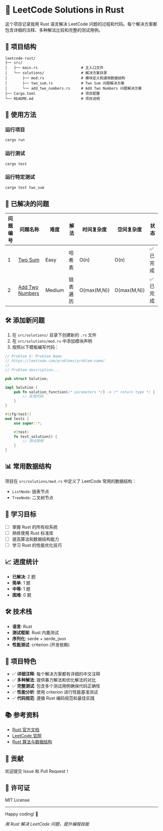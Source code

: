 # 🦀 LeetCode Solutions in Rust

这个项目记录我用 Rust 语言解决 LeetCode 问题的过程和代码。每个解决方案都包含详细的注释、多种解法比较和完整的测试用例。

## 📁 项目结构

```
leetcode-rust/
├── src/
│   ├── main.rs                    # 主入口文件
│   └── solutions/                 # 解决方案目录
│       ├── mod.rs                 # 模块定义和通用数据结构
│       ├── two_sum.rs             # Two Sum 问题解决方案
│       └── add_two_numbers.rs     # Add Two Numbers 问题解决方案
├── Cargo.toml                     # 项目配置
└── README.md                      # 项目说明
```

## 🚀 使用方法

### 运行项目
```bash
cargo run
```

### 运行测试
```bash
cargo test
```

### 运行特定测试
```bash
cargo test two_sum
```

## 📝 已解决的问题

| 问题编号 | 问题名称 | 难度 | 解法 | 时间复杂度 | 空间复杂度 | 状态 |
|---------|---------|------|------|-----------|-----------|------|
| 1 | [Two Sum](https://leetcode.com/problems/two-sum/) | Easy | 哈希表 | O(n) | O(n) | ✅ 已完成 |
| 2 | [Add Two Numbers](https://leetcode.com/problems/add-two-numbers/) | Medium | 链表遍历 | O(max(M,N)) | O(max(M,N)) | ✅ 已完成 |

## 🛠️ 添加新问题

1. 在 `src/solutions/` 目录下创建新的 `.rs` 文件
2. 在 `src/solutions/mod.rs` 中添加模块声明
3. 按照以下模板编写代码：

```rust
// Problem X: Problem Name
// https://leetcode.com/problems/problem-name/
// 
// Problem description...

pub struct Solution;

impl Solution {
    pub fn solution_function(/* parameters */) -> /* return type */ {
        // 实现代码
    }
}

#[cfg(test)]
mod tests {
    use super::*;

    #[test]
    fn test_solution() {
        // 测试用例
    }
}
```

## 📊 常用数据结构

项目在 `src/solutions/mod.rs` 中定义了 LeetCode 常用的数据结构：

- `ListNode`: 链表节点
- `TreeNode`: 二叉树节点

## 🎯 学习目标

- [ ] 掌握 Rust 的所有权系统
- [ ] 熟练使用 Rust 标准库
- [ ] 提高算法和数据结构能力
- [ ] 学习 Rust 的性能优化技巧

## 📈 进度统计

- **已解决**: 2 题
- **简单**: 1 题
- **中等**: 1 题  
- **困难**: 0 题

## 🛠️ 技术栈

- **语言**: Rust
- **测试框架**: Rust 内置测试
- **序列化**: serde + serde_json
- **性能测试**: criterion (开发依赖)

## 🎯 项目特色

- ✅ **详细注释**: 每个解决方案都有详细的中文注释
- ✅ **多种解法**: 提供暴力解法和优化解法的对比
- ✅ **完整测试**: 包含多个测试用例确保代码正确性
- ✅ **性能分析**: 使用 criterion 进行性能基准测试
- ✅ **代码规范**: 遵循 Rust 编码规范和最佳实践

## 📚 参考资料

- [Rust 官方文档](https://doc.rust-lang.org/)
- [LeetCode 官网](https://leetcode.com/)
- [Rust 算法与数据结构](https://github.com/TheAlgorithms/Rust)

## 🤝 贡献

欢迎提交 Issue 和 Pull Request！

## 📄 许可证

MIT License

---

Happy coding! 🦀

*用 Rust 解决 LeetCode 问题，提升编程技能*
